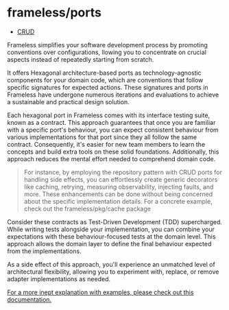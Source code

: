 # frameless/ports

- [CRUD](./crud/README.md)

Frameless simplifies your software development process by promoting conventions over configurations,
llowing you to concentrate on crucial aspects instead of repeatedly starting from scratch.

It offers Hexagonal architecture-based ports as technology-agnostic components for your domain code,
which are conventions that follow specific signatures for expected actions.
These signatures and ports in Frameless have undergone numerous iterations
and evaluations to achieve a sustainable and practical design solution.

Each hexagonal port in Frameless comes with its interface testing suite, known as a contract.
This approach guarantees that once you are familiar with a specific port's behaviour,
you can expect consistent behaviour from various implementations for that port since they all follow the same contract.
Consequently, it's easier for new team members to learn the concepts and build extra tools on these solid foundations.
Additionally, this approach reduces the mental effort needed to comprehend domain code.

> For instance, by employing the repository pattern with CRUD ports for handling side effects,
> you can effortlessly create generic decorators like caching, retrying, measuring observability,
> injecting faults, and more.
> These enhancements can be done without being concerned about the specific implementation details.
> For a concrete example, check out the frameless/pkg/cache package

Consider these contracts as Test-Driven Development (TDD) supercharged.
While writing tests alongside your implementation,
you can combine your expectations with these behaviour-focused tests at the domain level.
This approach allows the domain layer to define the final behaviour expected from the implementations.

As a side effect of this approach, you'll experience an unmatched level of architectural flexibility,
allowing you to experiment with, replace, or remove adapter implementations as needed.

[For a more inept explanation with examples, please check out this documentation.](intro.md)
